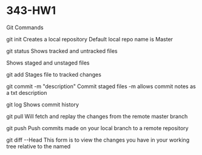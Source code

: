 # 343-HW1
Git Commands

git init
Creates a local repository Default local repo name is Master

git status
Shows tracked and untracked files

Shows staged and unstaged files

git add
Stages file to tracked changes

git commit -m "description"
Commit staged files -m allows commit notes as a txt description

git log
Shows commit history

git pull
Will fetch and replay the changes from the remote master branch

git push
Push commits made on your local branch to a remote repository

git diff --Head
This form is to view the changes you have in your working tree relative to the named